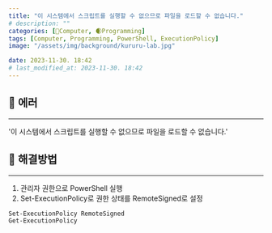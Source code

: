 ```yaml
---
title: "이 시스템에서 스크립트를 실행할 수 없으므로 파일을 로드할 수 없습니다."
# description: ""
categories: [💫Computer, 🌒Programming]
tags: [Computer, Programming, PowerShell, ExecutionPolicy]
image: "/assets/img/background/kururu-lab.jpg"

date: 2023-11-30. 18:42
# last_modified_at: 2023-11-30. 18:42
---
```


## 💫 에러

---

'이 시스템에서 스크립트를 실행할 수 없으므로 파일을 로드할 수 없습니다.'  

## 💫 해결방법

---

1. 관리자 권한으로 PowerShell 실행
2. Set-ExecutionPolicy로 권한 상태를 RemoteSigned로 설정

```console
Set-ExecutionPolicy RemoteSigned
Get-ExecutionPolicy
```
